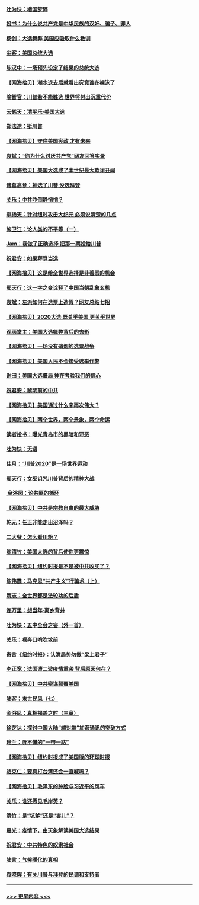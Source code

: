 #### [吐为快：墙国梦碎](../pages/nsc993/n12545309.md?t=11130702) 
#### [投书：为什么说共产党是中华民族的汉奸、骗子、罪人](../pages/nsc993/n12545089.md?t=11130702) 
#### [杨剑：大选舞弊 美国应吸取什么教训](../pages/nsc993/n12543937.md?t=11130702) 
#### [尘客：美国总统大选](../pages/nsc993/n12543828.md?t=11130702) 
#### [陈汉中：一场预先设定了结果的总统大选](../pages/nsc993/n12543564.md?t=11130702) 
#### [【网海拾贝】潮水退去后就看出究竟谁在裸泳了](../pages/nsc993/n12543321.md?t=11130702) 
#### [喻智官：川普若不能胜选 世界将付出沉重代价](../pages/nsc993/n12541352.md?t=11130702) 
#### [云鹤天：清平乐‧美国大选](../pages/nsc993/n12540916.md?t=11130702) 
#### [郑法途：挺川普](../pages/nsc993/n12540898.md?t=11130702) 
#### [【网海拾贝】守住美国宪政 才有未来](../pages/nsc993/n12540423.md?t=11130702) 
#### [袁斌：“你为什么讨厌共产党”网友回答实录](../pages/nsc993/n12540208.md?t=11130702) 
#### [【网海拾贝】美国大选成了本世纪最大欺诈丑闻](../pages/nsc993/n12538029.md?t=11130702) 
#### [诸葛高参：神选了川普 没选拜登](../pages/nsc993/n12537664.md?t=11130702) 
#### [关乐：中共咋倒静悄悄？](../pages/nsc993/n12537615.md?t=11130702) 
#### [李扬天：针对纽时攻击大纪元 必须说清楚的几点](../pages/nsc993/n12536001.md?t=11130702) 
#### [施卫江：论人类的不平等（一）](../pages/nsc993/n12535700.md?t=11130702) 
#### [Jam：我做了正确选择 把那一票投给川普](../pages/nsc993/n12535743.md?t=11130702) 
#### [祝君安：如果拜登当选](../pages/nsc993/n12535726.md?t=11130702) 
#### [【网海拾贝】这是给全世界选择是非善恶的机会](../pages/nsc993/n12535061.md?t=11130702) 
#### [邢天行：这一字之变诠释了中国当朝乱象玄机](../pages/nsc993/n12533446.md?t=11130702) 
#### [袁斌：左派如何在选票上造假？网友总结七招](../pages/nsc993/n12533180.md?t=11130702) 
#### [【网海拾贝】2020大选 既关乎美国 更关乎世界](../pages/nsc993/n12533161.md?t=11130702) 
#### [观雨堂主：美国大选舞弊背后的鬼影](../pages/nsc993/n12533153.md?t=11130702) 
#### [【网海拾贝】一场没有硝烟的选票战争](../pages/nsc993/n12531883.md?t=11130702) 
#### [【网海拾贝】美国人民不会接受选举作弊](../pages/nsc993/n12528850.md?t=11130702) 
#### [谢田：美国大选僵局 神在考验我们的信心](../pages/nsc993/n12527932.md?t=11130702) 
#### [祝君安：黎明前的中共](../pages/nsc993/n12524071.md?t=11130702) 
#### [【网海拾贝】美国通过什么来再次伟大？](../pages/nsc993/n12523844.md?t=11130702) 
#### [【网海拾贝】两个世界，两个景象，两个命运](../pages/nsc993/n12521419.md?t=11130702) 
#### [读者投书：曝光青岛市的黑暗和邪恶](../pages/nsc993/n12520988.md?t=11130702) 
#### [吐为快：无语](../pages/nsc993/n12518588.md?t=11130702) 
#### [佳月：“川普2020”是一场世界运动](../pages/nsc993/n12518581.md?t=11130702) 
#### [邢天行：女巫诅咒川普背后的精神大战](../pages/nsc993/n12517257.md?t=11130702) 
#### [ 金浴凤：论共匪的循环](../pages/nsc993/n12517133.md?t=11130702) 
#### [【网海拾贝】中共是宗教自由的最大威胁](../pages/nsc993/n12516879.md?t=11130702) 
#### [乾元：任正非能走出沼泽吗？](../pages/nsc993/n12515831.md?t=11130702) 
#### [二大爷：怎么看川粉？](../pages/nsc993/n12515820.md?t=11130702) 
#### [陈清竹：美国大选的背后使你更震惊](../pages/nsc993/n12515589.md?t=11130702) 
#### [【网海拾贝】纽约时报是不是被中共收买了？](../pages/nsc993/n12515122.md?t=11130702) 
#### [陈伟霆：马克思“共产主义”行骗术（上）](../pages/nsc993/n12510217.md?t=11130702) 
#### [隋志：全世界都是法轮功的后盾](../pages/nsc993/n12510636.md?t=11130702) 
#### [连万里：想当年‧离乡背井](../pages/nsc993/n12510623.md?t=11130702) 
#### [吐为快：五中全会之妄（外一首）](../pages/nsc993/n12510470.md?t=11130702) 
#### [关乐：裸奔口哨吹坟前](../pages/nsc993/n12510403.md?t=11130702) 
#### [寄言《纽约时报》：认清局势勿做“梁上君子”](../pages/nsc993/n12510042.md?t=11130702) 
#### [李正宽：法国遭二波疫情重袭 背后原因何在？](../pages/nsc993/n12509971.md?t=11130702) 
#### [【网海拾贝】中共密谋颠覆美国](../pages/nsc993/n12509816.md?t=11130702) 
#### [陆客：末世民风（七）](../pages/nsc993/n12507822.md?t=11130702) 
#### [金浴凤：真相揭盖之时（三章）](../pages/nsc993/n12507804.md?t=11130702) 
#### [徐芝达：探讨中国大陆“端对端”加密通讯的突破方式](../pages/nsc993/n12507682.md?t=11130702) 
#### [玲兰：听不懂的“一带一路”](../pages/nsc993/n12507669.md?t=11130702) 
#### [【网海拾贝】纽约时报成了美国版的环球时报](../pages/nsc993/n12507053.md?t=11130702) 
#### [骆克仁：要真打台湾还会一直喊吗？](../pages/nsc993/n12506843.md?t=11130702) 
#### [【网海拾贝】毛泽东的肿脸与习近平的风车](../pages/nsc993/n12504537.md?t=11130702) 
#### [关乐：谁还愿见毛岸英？](../pages/nsc993/n12503866.md?t=11130702) 
#### [清竹：是“坑爹”还是“害儿”？](../pages/nsc993/n12503034.md?t=11130702) 
#### [晨光：疫情下，由天象解读美国大选结果](../pages/nsc993/n12502536.md?t=11130702) 
#### [祝君安：中共特色的奴隶社会](../pages/nsc993/n12501529.md?t=11130702) 
#### [陆言：气候暖化的真相](../pages/nsc993/n12501183.md?t=11130702) 
#### [袁晓辉：有关川普与拜登的民调和支持者](../pages/nsc993/n12500433.md?t=11130702) 

----
#### [ >>> 更早内容 <<< ](../indexes/nsc993-earlier.md)
